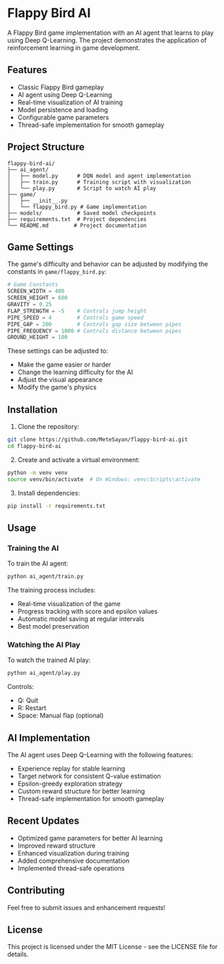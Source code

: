 # Flappy Bird AI

A Flappy Bird game implementation with an AI agent that learns to play using Deep Q-Learning. The project demonstrates the application of reinforcement learning in game development.

## Features

- Classic Flappy Bird gameplay
- AI agent using Deep Q-Learning
- Real-time visualization of AI training
- Model persistence and loading
- Configurable game parameters
- Thread-safe implementation for smooth gameplay

## Project Structure

```
flappy-bird-ai/
├── ai_agent/
│   ├── model.py      # DQN model and agent implementation
│   ├── train.py      # Training script with visualization
│   └── play.py       # Script to watch AI play
├── game/
│   ├── __init__.py
│   └── flappy_bird.py # Game implementation
├── models/           # Saved model checkpoints
├── requirements.txt  # Project dependencies
└── README.md        # Project documentation
```

## Game Settings

The game's difficulty and behavior can be adjusted by modifying the constants in `game/flappy_bird.py`:

```python
# Game Constants
SCREEN_WIDTH = 400
SCREEN_HEIGHT = 600
GRAVITY = 0.25
FLAP_STRENGTH = -5    # Controls jump height
PIPE_SPEED = 4        # Controls game speed
PIPE_GAP = 200        # Controls gap size between pipes
PIPE_FREQUENCY = 1000 # Controls distance between pipes
GROUND_HEIGHT = 100
```

These settings can be adjusted to:
- Make the game easier or harder
- Change the learning difficulty for the AI
- Adjust the visual appearance
- Modify the game's physics

## Installation

1. Clone the repository:
```bash
git clone https://github.com/MeteSayan/flappy-bird-ai.git
cd flappy-bird-ai
```

2. Create and activate a virtual environment:
```bash
python -m venv venv
source venv/bin/activate  # On Windows: venv\Scripts\activate
```

3. Install dependencies:
```bash
pip install -r requirements.txt
```

## Usage

### Training the AI

To train the AI agent:
```bash
python ai_agent/train.py
```

The training process includes:
- Real-time visualization of the game
- Progress tracking with score and epsilon values
- Automatic model saving at regular intervals
- Best model preservation

### Watching the AI Play

To watch the trained AI play:
```bash
python ai_agent/play.py
```

Controls:
- Q: Quit
- R: Restart
- Space: Manual flap (optional)

## AI Implementation

The AI agent uses Deep Q-Learning with the following features:
- Experience replay for stable learning
- Target network for consistent Q-value estimation
- Epsilon-greedy exploration strategy
- Custom reward structure for better learning
- Thread-safe implementation for smooth gameplay

## Recent Updates

- Optimized game parameters for better AI learning
- Improved reward structure
- Enhanced visualization during training
- Added comprehensive documentation
- Implemented thread-safe operations

## Contributing

Feel free to submit issues and enhancement requests!

## License

This project is licensed under the MIT License - see the LICENSE file for details. 
